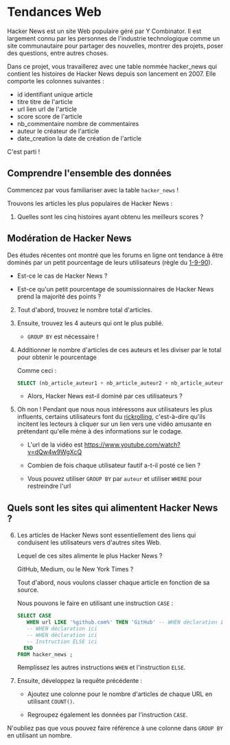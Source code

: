 # Tendances Web

Hacker News est un site Web populaire géré par Y Combinator. Il est largement connu par les personnes de l'industrie technologique comme un site communautaire pour partager des nouvelles, montrer des projets, poser des questions, entre autres choses.

Dans ce projet, vous travaillerez avec une table nommée hacker_news qui contient les histoires de Hacker News depuis son lancement en 2007. Elle comporte les colonnes suivantes :


- id identifiant unique article
- titre titre de l'article
- url  lien url de l'article
- score score de l'article
- nb_commentaire nombre de commentaires
- auteur le créateur de l'article
- date_creation la date de création de l'article


C'est parti !


## Comprendre l'ensemble des données

Commencez par vous familiariser avec la table `hacker_news` !

Trouvons les articles les plus populaires de Hacker News :

1. Quelles sont les cinq histoires ayant obtenu les meilleurs scores ?


## Modération de Hacker News

Des études récentes ont montré que les forums en ligne ont tendance à être dominés par un petit pourcentage de leurs utilisateurs (règle du [1-9-90](https://fr.wikipedia.org/wiki/R%C3%A8gle_du_1_%25)).

- Est-ce le cas de Hacker News ?

- Est-ce qu'un petit pourcentage de soumissionnaires de Hacker News prend la majorité des points ?

2. Tout d'abord, trouvez le nombre total d'articles.


3. Ensuite, trouvez les 4 auteurs qui ont le plus publié.

    - `GROUP BY`  est nécessaire !


4. Additionner le nombre d'articles de ces auteurs et les diviser par le total pour obtenir le pourcentage

    Comme ceci :

    ```sql
    SELECT (nb_article_auteur1 + nb_article_auteur2 + nb_article_auteur3 + nb_article_auteur4 + nb_article_auteur5) / TOTAL ;
    ```

    - Alors, Hacker News est-il dominé par ces utilisateurs ?


5. Oh non ! Pendant que nous nous intéressons aux utilisateurs les plus influents, certains utilisateurs font du [rickrolling](https://knowyourmeme.com/memes/rickroll), c'est-à-dire qu'ils incitent les lecteurs à cliquer sur un lien vers une vidéo amusante en prétendant qu'elle mène à des informations sur le codage.

    - L'url de la vidéo est https://www.youtube.com/watch?v=dQw4w9WgXcQ

    - Combien de fois chaque utilisateur fautif a-t-il posté ce lien ?

    - Vous pouvez utiliser `GROUP BY` par `auteur` et utiliser `WHERE` pour restreindre l'url 


## Quels sont les sites qui alimentent Hacker News ?

6. Les articles de Hacker News sont essentiellement des liens qui conduisent les utilisateurs vers d'autres sites Web.

    Lequel de ces sites alimente le plus Hacker News ?

    GitHub, Medium, ou le New York Times ?

    Tout d'abord, nous voulons classer chaque article en fonction de sa source.

    Nous pouvons le faire en utilisant une instruction `CASE` :

    ```sql
    SELECT CASE
       WHEN url LIKE '%github.com%' THEN 'GitHub' -- WHEN déclaration ici.
       -- WHEN déclaration ici
       -- WHEN déclaration ici
       -- Instruction ELSE ici
      END 
    FROM hacker_news ;
    ```

    Remplissez les autres instructions `WHEN` et l'instruction `ELSE`.


7. Ensuite, développez la requête précédente :

    - Ajoutez une colonne pour le nombre d'articles de chaque URL en utilisant `COUNT()`.

    - Regroupez également les données par l'instruction `CASE`.

N'oubliez pas que vous pouvez faire référence à une colonne dans `GROUP BY` en utilisant un nombre.
